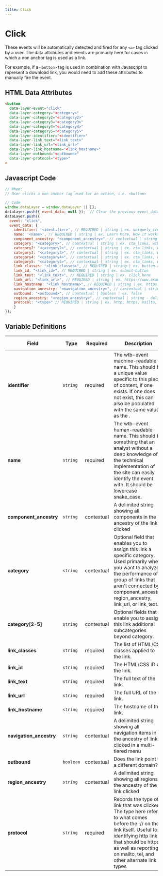 ```yaml
---
title: Click
---
```


# Click

These events will be automatically detected and fired for any `<a>` tag clicked by a user. The data attributes and events are primarily here for cases in which a non anchor tag is used as a link. 

For example, if a `<button>` tag is used in combination with Javascript to represent a download link, you would need to add these attributes to manually fire the event.

## HTML Data Attributes

```html
<button
  data-layer-event="click"
  data-layer-category="<category>"
  data-layer-category2="<category2>"
  data-layer-category3="<category3>"
  data-layer-category4="<category4>"
  data-layer-category5="<category5>"
  data-layer-identifier="<identifier>"
  data-layer-link_text="<link_text>"
  data-layer-link_url="<link_url>"
  data-layer-link_hostname="<link_hostname>"      
  data-layer-outbound="<outbound>"
  data-layer-protocol="<type>"
>
```

## Javascript Code

```js
// When:
// User clicks a non anchor tag used for an action, i.e. <button>

// Code
window.dataLayer = window.dataLayer || [];
dataLayer.push({ event_data: null });  // Clear the previous event_data object.
dataLayer.push({
  event: "click",
  event_data: {
    identifier: '<identifier>', // REQUIRED | string | ex. uniquely_created_id
    name: '<name>', // REQUIRED | string | ex. Learn More, How it works, Ingredients, Connect
    component_ancestry: "<component_ancestry>", // contextual | string | string - delimeted (~) | ex. hero~product carousel
    category: "<category>", // contextual | string | ex. cta_links, wtb_links
    category2: "<category2>", // contextual | string | ex. cta_links, wtb_links
    category3: "<category3>", // contextual | string | ex. cta_links, wtb_links
    category4: "<category4>", // contextual | string | ex. cta_links, wtb_links
    category5: "<category5>", // contextual | string | ex. cta_links, wtb_links
    link_classes: "<link_classes>", // REQUIRED | string | ex. button-red 
    link_id: "<link_id>", // REQUIRED | string | ex. submit-button
    link_text: "<link_text>", // REQUIRED | string | ex. click here
    link_url: "<link_url>", // REQUIRED | string | ex. https://www.example.com/form
    link_hostname: "<link_hostname>", // REQUIRED | string | ex. https://www.example.com
    navigation_ancestry: "<navigation_ancestry>", // contextual | string - delimeted (~) | ex. about~our ceo
    outbound: "<outbound>", // contextual | boolean | ex. false
    region_ancestry: "<region_ancestry>", // contextual | string - delimeted (~) | ex. header~navigation
    protocol: "<type>" // REQUIRED | string | ex. http, https, mailto, tel
    }
});
```

## Variable Definitions

|Field|Type|Required|Description|Example|Maximum Length|
| --- | --- | --- | --- | --- | --- |
|**identifier**|`string`|required|The wtb-event machine-readable name. This should be a unique value specific to this piece of content, if one exists. If one does not exist, this can also be populated with the same value as the <name>.|`contact`, `lead_generation`|`100`|
|**name**|`string`|required|The wtb-event human-readable name. This should be something that an analyst without a deep knowledge of the technical implementation of the site can easily identify the event with. It should be lowercase snake_case.|`contact`, `lead_generation`|`100`|
|**component_ancestry**|`string`|contextual|A delimited string showing all components in the ancestry of the link clicked|`hero~product carousel`|`100`|
|**category**|`string`|contextual|Optional field that enables you to assign this link a specific category. Used primarily when you want to analyze the performance of a group of links that aren't connected by component_ancestry, region_ancestry, link_url, or link_text.|`cta_links`, `wtb_links`|`100`|
|**category[2-5]**|`string`|contextual|Optional fields that enable you to assign this link additional subcategories beyond category.|`cta_links`, `wtb_links`|`100`|
|**link_classes**|`string`|required|The list of HTML/CSS classes applied to the link.|`button-red`|`100`|
|**link_id**|`string`|required|The HTML/CSS ID of the link.|`submit-button`|`100`|
|**link_text**|`string`|required|The full text of the link.|`click here`|`100`|
|**link_url**|`string`|required|The full URL of the link.|`https://www.example.com/form`|`100`|
|**link_hostname**|`string`|required|The hostname of the link.|`https://www.example.com`|`100`|
|**navigation_ancestry**|`string`|contextual|A delimited string showing all navigation items in the ancestry of link clicked in a multi-tiered menu|`about~our leadership~our CEO`|`100`|
|**outbound**|`boolean`|contextual|Does the link point to a different domain?|`false`|`100`|
|**region_ancestry**|`string`|contextual|A delimited string showing all regions in the ancestry of the link clicked|`header~navigation`|`100`|
|**protocol**|`string`|required|Records the type of link that was clicked. The type here refers to what comes before the :// on the link itself. Useful for identifying http links that should be https, as well as reporting on mailto, tel, and other alternate link types|`http`, `https`, `tel`, `mailto`|`100`|
